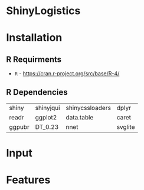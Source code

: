 # ShinyLogistics



# Installation

## R Requirments

* `R` - https://cran.r-project.org/src/base/R-4/

## R Dependencies

|  |  |  |  |
| --- | --- | --- | --- |
| shiny | shinyjqui | shinycssloaders | dplyr |
| readr  | ggplot2 | data.table | caret |
| ggpubr | DT_0.23 | nnet | svglite |



# Input



# Features
